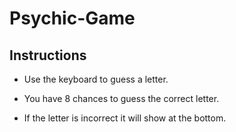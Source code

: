 
# Psychic-Game

## Instructions

* Use the keyboard to guess a letter.

* You have 8 chances to guess the correct letter.

* If the letter is incorrect it will show at the bottom.
